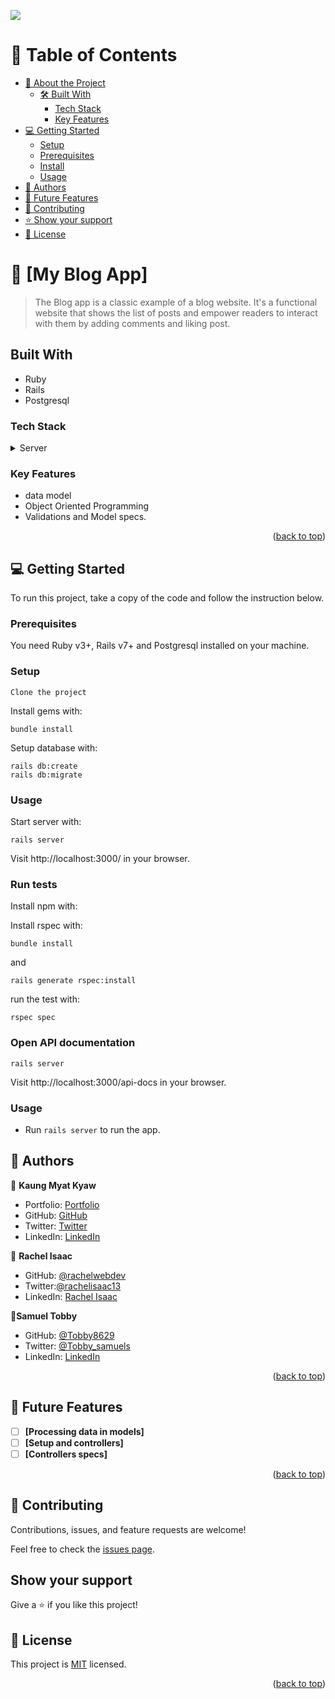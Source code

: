 ![](https://img.shields.io/badge/Microverse-blueviolet)

<!-- TABLE OF CONTENTS -->

# 📗 Table of Contents

- [📖 About the Project](#about-project)
  - [🛠 Built With](#built-with)
    - [Tech Stack](#tech-stack)
    - [Key Features](#key-features)
- [💻 Getting Started](#getting-started)
  - [Setup](#setup)
  - [Prerequisites](#prerequisites)
  - [Install](#install)
  - [Usage](#usage)
- [👥 Authors](#authors)
- [🔭 Future Features](#future-features)
- [🤝 Contributing](#contributing)
- [⭐️ Show your support](#support)
- [📝 License](#license)

# 📖 [My Blog App] <a name="about-project"></a>

> The Blog app is a classic example of a blog website. It's a functional website that shows the list of posts and empower readers to interact with them by adding comments and liking post.

## Built With <a name="built-with"></a>

- Ruby
- Rails
- Postgresql

### Tech Stack <a name="tech-stack"></a>

<details>
<summary>Server</summary>
  <ul>
    <li><a href="https://www.ruby-lang.org/en/">Ruby</a></li>
  </ul>
</details>

<!-- Features -->

### Key Features <a name="key-features"></a>

- data model
- Object Oriented Programming
- Validations and Model specs.


<p align="right">(<a href="#readme-top">back to top</a>)</p>

## 💻 Getting Started <a name="getting-started"></a>

To run this project, take a copy of the code and follow the instruction below.

### Prerequisites

You need Ruby v3+, Rails v7+ and Postgresql installed on your machine.

### Setup

`Clone the project`

Install gems with:

```
bundle install
```

Setup database with:

```
rails db:create
rails db:migrate
```

### Usage

Start server with:

```
rails server
```

Visit http://localhost:3000/ in your browser.

### Run tests

Install npm with:

Install rspec with:

```
bundle install
```

and

```
rails generate rspec:install
```

run the test with:

```
rspec spec
```

### Open API documentation

```
rails server
```

Visit http://localhost:3000/api-docs in your browser.

### Usage

- Run `rails server` to run the app.

<!-- AUTHORS -->

## 👥 Authors <a name="authors"></a>

👤 **Kaung Myat Kyaw**

- Portfolio: [Portfolio](https://rhbarry.me)
- GitHub: [GitHub](https://github.com/Rhaegar121)
- Twitter: [Twitter](https://twitter.com/Rhaegar121)
- LinkedIn: [LinkedIn](https://www.linkedin.com/in/kaungmyatkyaw/)

👤 **Rachel Isaac**

- GitHub: [@rachelwebdev](https://github.com/Rachelwebdev)
- Twitter:[@rachelisaac13](https://twitter.com/Rachelisaac13)
- LinkedIn: [Rachel Isaac](https://www.linkedin.com/in/rachelisaac13/)

👤**Samuel Tobby**

- GitHub: [@Tobby8629](https://github.com/Tobby8629)
- Twitter: [@Tobby_samuels](https://twitter.com/Tobby_samuels)
- LinkedIn: [LinkedIn](https://linkedin.com/in/samuel-popoola-tobby/)

<p align="right">(<a href="#readme-top">back to top</a>)</p>

<!-- FUTURE FEATURES -->

## 🔭 Future Features <a name="future-features"></a>
- [ ] **[Processing data in models]**
- [ ] **[Setup and controllers]**
- [ ] **[Controllers specs]**

<p align="right">(<a href="#readme-top">back to top</a>)</p>

<!-- CONTRIBUTING -->

## 🤝 Contributing <a name="contributing"></a>

Contributions, issues, and feature requests are welcome!

Feel free to check the [issues page](../../issues/).

## Show your support <a name="support"></a>

Give a ⭐️ if you like this project!

<!-- LICENSE -->

## 📝 License <a name="license"></a>

This project is [MIT](./MIT.md) licensed.

<p align="right">(<a href="#readme-top">back to top</a>)</p>